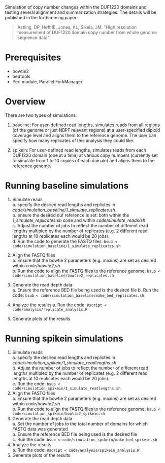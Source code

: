 
Simulation of copy number changes within the DUF1220 domains and testing several alignment and summarization strategies. The details will be published in the
forthcoming paper:

> Astling, DP, Heft IE, Jones, KL, Sikela, JM. "High resolution measurement of
> DUF1220 domain copy number from whole genome sequence data"

# Prerequisites
- bowtie2
- bedtools
- Perl module, Parallel:ForkManager

# Overview
There are two types of simulations:  
1. baseline: For user-defined read lengths, simulates reads from all regions (of the genome or just NBPF relevant regions) at a user-specified diploid coverage level and aligns them to the reference genome. The user can specify how many replicates of this analysis they could like.

2. spikein: For user-defined read lengths, simulates reads from each DUF1220 domain (one at a time) at various copy numbers (currently set to simulate from 1 to 10 copies of each domain) and aligns them to the reference genome.

# Running baseline simulations
1. Simulate reads   
  a. specify the desired read lengths and replictes in *code/simulation_baseline/1_simulate_replicates.sh*.  
  b. ensure the desired duf reference is set: both within the *1_simulate_replicates.sh* code and within *code/simulate_reads/sh*  
  c. Adjust the number of jobs to reflect the number of different read lengths multipled by the number of replicates (e.g. 2 different read lengths at 10 replicates each would be 20 jobs).  
  d. Run the code to generate the FASTQ files: ```bsub < code/simulation_baseline/1_simulate_replicates.sh```     

2. Align the FASTQ files  
  a. Ensure that the bowtie 2 parameters (e.g. maxins) are set as desired within _code/bowtie2.sh_  
  b. Run the code to align the FASTQ files to the reference genome: ```bsub < code/simulation_baseline/bowtie2_replicates.sh```  
 
4. Generate the read depth data  
  a. Ensure the reference BED file being used is the desired file
  b. Run the code: ```bsub < code/simulation_baseline/make_bed_replicates.sh```  

5. Analyze the results
  a. Run the code: ```Rscript < code/analysis/replicate_analysis.R```

6. Generate plots of the results

# Running spikein simulations
1. Simulate reads  
  a.  specify the desired read lengths and replictes in *code/simulation_spikein/1_simulate_readlengths.sh*.  
  b.  Adjust the number of jobs to reflect the number of different read lengths multipled by the number of replicates (e.g. 2 different read lengths at 10 replicates each would be 20 jobs).    
  c.  Run the code: ```bsub < code/simulation_spikein/1_simulate_readlengths.sh```  
2. Align the FASTQ files  
  a. Ensure that the bowtie 2 parameters (e.g. maxins) are set as desired within _code/bowtie2.sh_    
  b. Run the code to align the FASTQ files to the reference genome: ```bsub < code/simulation_spikein/bowtie2_spikein.sh```    
3. Generate the read depth data  
  a. Set the number of jobs to the total number of domains for which FASTQ data was generated  
  b. Ensure the reference BED file being used is the desired file  
  c. Run the code: ```bsub < code/simulation_spikein/make_bed_spikein.sh```  
4. Analyze the results  
  a. Run the code: ```Rscript < code/analysis/spikein_analysis.R```  
5. Generate plots of the results  
  

  
